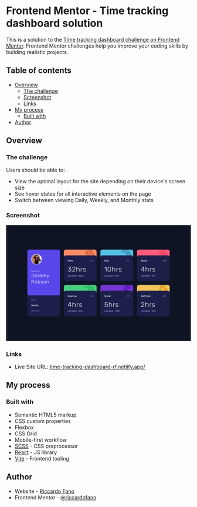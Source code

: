 # Frontend Mentor - Time tracking dashboard solution

This is a solution to the [Time tracking dashboard challenge on Frontend Mentor](https://www.frontendmentor.io/challenges/time-tracking-dashboard-UIQ7167Jw). Frontend Mentor challenges help you improve your coding skills by building realistic projects.

## Table of contents

- [Overview](#overview)
  - [The challenge](#the-challenge)
  - [Screenshot](#screenshot)
  - [Links](#links)
- [My process](#my-process)
  - [Built with](#built-with)
- [Author](#author)

## Overview

### The challenge

Users should be able to:

- View the optimal layout for the site depending on their device's screen size
- See hover states for all interactive elements on the page
- Switch between viewing Daily, Weekly, and Monthly stats

### Screenshot

![](./images/screenshot-desktop.png)

### Links

<!-- - Solution URL: [Add solution URL here](https://your-solution-url.com) -->

- Live Site URL: [time-tracking-dashboard-rf.netlify.app/](https://time-tracking-dashboard-rf.netlify.app/)

## My process

### Built with

- Semantic HTML5 markup
- CSS custom properties
- Flexbox
- CSS Grid
- Mobile-first workflow
- [SCSS](https://sass-lang.com) - CSS preprocessor
- [React](https://reactjs.org/) - JS library
- [Vite](https://vitejs.dev) - Frontend tooling

## Author

- Website - [Riccardo Fano](https://riccardofano.com)
- Frontend Mentor - [@riccardofano](https://www.frontendmentor.io/profile/riccardofano)
